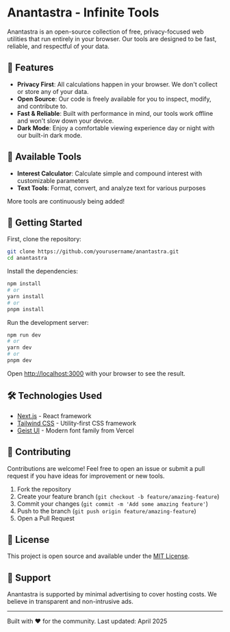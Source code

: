 # Anantastra - Infinite Tools

Anantastra is an open-source collection of free, privacy-focused web utilities that run entirely in your browser. Our tools are designed to be fast, reliable, and respectful of your data.

## 🌟 Features

- **Privacy First**: All calculations happen in your browser. We don't collect or store any of your data.
- **Open Source**: Our code is freely available for you to inspect, modify, and contribute to.
- **Fast & Reliable**: Built with performance in mind, our tools work offline and won't slow down your device.
- **Dark Mode**: Enjoy a comfortable viewing experience day or night with our built-in dark mode.

## 🧰 Available Tools

- **Interest Calculator**: Calculate simple and compound interest with customizable parameters
- **Text Tools**: Format, convert, and analyze text for various purposes

More tools are continuously being added!

## 🚀 Getting Started

First, clone the repository:

```bash
git clone https://github.com/yourusername/anantastra.git
cd anantastra
```

Install the dependencies:

```bash
npm install
# or
yarn install
# or
pnpm install
```

Run the development server:

```bash
npm run dev
# or
yarn dev
# or
pnpm dev
```

Open [http://localhost:3000](http://localhost:3000) with your browser to see the result.

## 🛠️ Technologies Used

- [Next.js](https://nextjs.org/) - React framework
- [Tailwind CSS](https://tailwindcss.com/) - Utility-first CSS framework
- [Geist UI](https://vercel.com/font) - Modern font family from Vercel

## 🤝 Contributing

Contributions are welcome! Feel free to open an issue or submit a pull request if you have ideas for improvement or new tools.

1. Fork the repository
2. Create your feature branch (`git checkout -b feature/amazing-feature`)
3. Commit your changes (`git commit -m 'Add some amazing feature'`)
4. Push to the branch (`git push origin feature/amazing-feature`)
5. Open a Pull Request

## 📝 License

This project is open source and available under the [MIT License](LICENSE).

## 💖 Support

Anantastra is supported by minimal advertising to cover hosting costs. We believe in transparent and non-intrusive ads.

---

Built with ❤️ for the community. Last updated: April 2025
